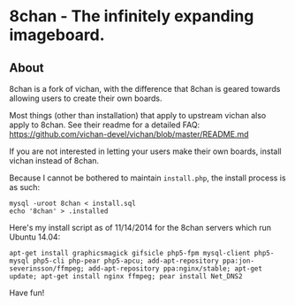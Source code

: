 8chan - The infinitely expanding imageboard.
========================================================

About
------------
8chan is a fork of vichan, with the difference that 8chan is geared towards allowing users to create their own boards.

Most things (other than installation) that apply to upstream vichan also apply to 8chan. See their readme for a detailed FAQ: https://github.com/vichan-devel/vichan/blob/master/README.md

If you are not interested in letting your users make their own boards, install vichan instead of 8chan.

Because I cannot be bothered to maintain `install.php`, the install process is as such:

```
mysql -uroot 8chan < install.sql
echo '8chan' > .installed
```

Here's my install script as of 11/14/2014 for the 8chan servers which run Ubuntu 14.04:

```
apt-get install graphicsmagick gifsicle php5-fpm mysql-client php5-mysql php5-cli php-pear php5-apcu; add-apt-repository ppa:jon-severinsson/ffmpeg; add-apt-repository ppa:nginx/stable; apt-get update; apt-get install nginx ffmpeg; pear install Net_DNS2
```

Have fun!

